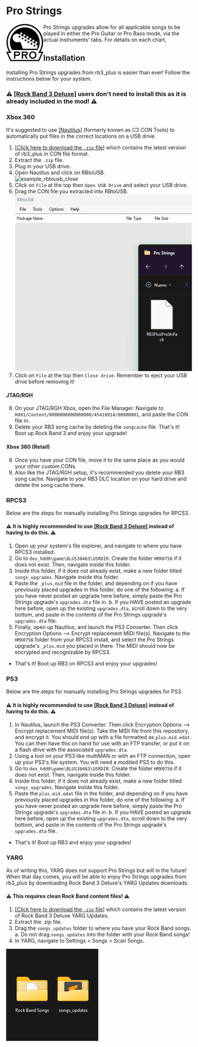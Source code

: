 # Pro Strings
<img src="../dependencies/progtr.png" width="20%" height="20%" align="left"> Pro Strings upgrades allow for all applicable songs to be played in either the Pro Guitar or Pro Bass mode, via the actual instruments' tabs. For details on each chart, 

## Installation
Installing Pro Strings upgrades from rb3_plus is easier than ever! Follow the instructions below for your system.

### ⚠️ [[Rock Band 3 Deluxe]](https://rb3dx.milohax.org/install) users don't need to install this as it is already included in the mod! ⚠️

### Xbox 360
It's suggested to use [[Nautilus]](https://nemosnautilus.com/nautilus/) (formerly known as C3 CON Tools) to automatically put files in the correct locations on a USB drive.
1. [[Click here to download the `.zip` file]](https://nightly.link/rjkiv/rb3_plus/workflows/build/main/RB3PlusProStrPack.zip) which contains the latest version of rb3_plus in CON file format.
2. Extract the `.zip` file.
3. Plug in your USB drive.
4. Open Nautilus and click on RBtoUSB.  
![example_rbtousb_close](../dependencies/example_rbtousb_close.png?raw=true "Opening RBtoUSB in Nautilus")
5. Click on `File` at the top then `Open USB Drive` and select your USB drive.
6. Drag the CON file you extracted into RBtoUSB.  
![example_rbtousb_drag](../dependencies/example_rbtousb_drag.gif?raw=true "Dragging RB3 Pro Strings Pack in")
7. Click on `File` at the top then `Close drive`. Remember to eject your USB drive before removing it!

#### JTAG/RGH
8. On your JTAG/RGH Xbox, open the File Manager. Navigate to ```Hdd1/Content/0000000000000000/45410914/00000001```, and paste the CON file in.
9. Delete your RB3 song cache by deleting the ```songcache``` file.
That's it! Boot up Rock Band 3 and enjoy your upgrade!

#### Xbox 360 (Retail)
8. Once you have your CON file, move it to the same place as you would your other custom CONs.
9. Also like the JTAG/RGH setup, it's recommended you delete your RB3 song cache. Navigate to your RB3 DLC location on your hard drive and delete the song cache there.

### RPCS3
Below are the steps for manually installing Pro Strings upgrades for RPCS3.

#### ⚠️ It is highly recommended to use [[Rock Band 3 Deluxe]](https://rb3dx.milohax.org/install) instead of having to do this. ⚠️

1. Open up your system's file explorer, and navigate to where you have RPCS3 installed. 
2. Go to ```dev_hdd0\game\BLUS30463\USRDIR```. Create the folder ```HMX0756``` if it does not exist. Then, navigate inside this folder.
3. Inside this folder, if it does not already exist, make a new folder titled ```songs_upgrades```. Navigate inside this folder.
4. Paste the `_plus.mid` file in the folder, and depending on if you have previously placed upgrades in this folder, do one of the following:
  a. If you have never posted an upgrade here before, simply paste the Pro Strings upgrade's `upgrades.dta` file in.
  b. If you HAVE posted an upgrade here before, open up the existing `upgrades.dta`, scroll down to the very bottom, and paste in the contents of the Pro Strings upgrade's `upgrades.dta` file.
5. Finally, open up Nautilus, and launch the PS3 Converter. Then click Encryption Options --> Encrypt replacement MIDI file(s). Navigate to the ```HMX0756``` folder from your RPCS3 install, and select the Pro Strings upgrade's `_plus.mid` you placed in there. The MIDI should now be encrypted and recognizable by RPCS3.
- That's it! Boot up RB3 on RPCS3 and enjoy your upgrades!

### PS3
Below are the steps for manually installing Pro Strings upgrades for PS3.
#### ⚠️ It is highly recommended to use [[Rock Band 3 Deluxe]](https://rb3dx.milohax.org/install) instead of having to do this. ⚠️

1. In Nautilus, launch the PS3 Converter. Then click Encryption Options --> Encrypt replacement MIDI file(s). Take the MIDI file from this repository, and encrypt it. You should end up with a file formatted as `plus.mid.edat`. You can then have this on hand for use with an FTP transfer, or put it on a flash drive with the associated `upgrades.dta`.
2. Using a tool on your PS3 like multiMAN or with an FTP connection, open up your PS3's file system. You will need a modded PS3 to do this.
3. Go to ```dev_hdd0\game\BLUS30463\USRDIR```. Create the folder ```HMX0756``` if it does not exist. Then, navigate inside this folder.
4. Inside this folder, if it does not already exist, make a new folder titled ```songs_upgrades```. Navigate inside this folder.
5. Paste the `plus.mid.edat` file in the folder, and depending on if you have previously placed upgrades in this folder, do one of the following:
  a. If you have never posted an upgrade here before, simply paste the Pro Strings upgrade's `upgrades.dta` file in.
  b. If you HAVE posted an upgrade here before, open up the existing `upgrades.dta`, scroll down to the very bottom, and paste in the contents of the Pro Strings upgrade's `upgrades.dta` file.
- That's it! Boot up RB3 and enjoy your upgrades!

### YARG
As of writing this, YARG does not support Pro Strings but will in the future! When that day comes, you will be able to enjoy Pro Strings upgrades from rb3_plus by downloading Rock Band 3 Deluxe's YARG Updates downloads.

#### ⚠️ This requires clean Rock Band content files! ⚠️

1. [[Click here to download the `.zip` file]](https://nightly.link/hmxmilohax/rock-band-3-deluxe/workflows/build/develop/RB3DX-YARG-Updates.zip) which contains the latest version of Rock Band 3 Deluxe YARG Updates.
2. Extract the .zip file.
3. Drag the `songs_updates` folder to where you have your Rock Band songs.  
  a. Do not drag `songs_updates` into the folder with your Rock Band songs!
4. In YARG, navigate to Settings > Songs > Scan Songs.

![example_YARG_folder](../dependencies/example_YARG_folder.webp?raw=true "Example YARG folder")


